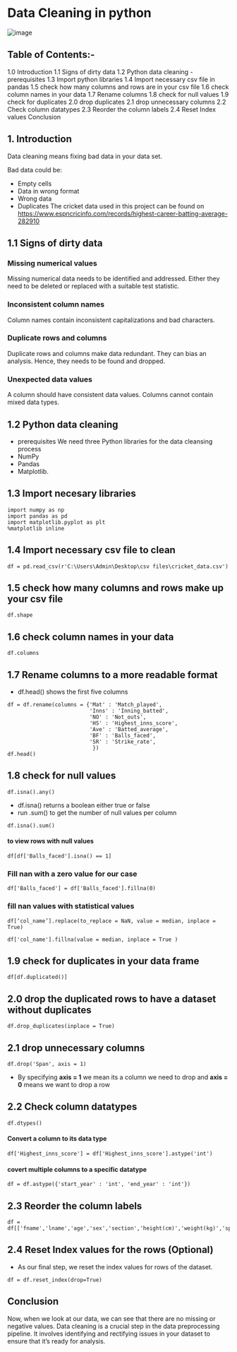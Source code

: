 # Data Cleaning in python

![image](https://github.com/allan-pg/Data-Cleaning-in-python/assets/62595869/b391f978-a6df-482a-abe5-75635b58aab9)

## Table of Contents:-
1.0 Introduction
1.1 Signs of dirty data 
1.2 Python data cleaning - prerequisites
1.3 Import python  libraries
1.4 Import necessary csv file in pandas
1.5 check how many columns and rows are in your csv file
1.6 check column names in your data
1.7 Rename columns
1.8 check for null values
1.9 check for duplicates
2.0 drop duplicates
2.1 drop unnecessary columns
2.2 Check column datatypes
2.3 Reorder the column labels
2.4 Reset Index values
Conclusion

## 1. Introduction
Data cleaning means fixing bad data in your data set.

Bad data could be:

- Empty cells
- Data in wrong format
- Wrong data
- Duplicates
The cricket data used in this project can be found on https://www.espncricinfo.com/records/highest-career-batting-average-282910

## 1.1 Signs of dirty data 

### Missing numerical values 
Missing numerical data needs to be identified and addressed. Either they need to be deleted or replaced with a suitable test statistic.

### Inconsistent column names
Column names contain inconsistent capitalizations and bad characters. 

### Duplicate rows and columns
Duplicate rows and columns make data redundant. They can bias an analysis. Hence, they needs to be found and dropped.

### Unexpected data values
A column should have consistent data values. Columns cannot contain mixed data types.

## 1.2 Python data cleaning
- prerequisites
We need three Python libraries for the data cleansing process
- NumPy
- Pandas
- Matplotlib.
 
## 1.3 Import necesary libraries
```
import numpy as np
import pandas as pd
import matplotlib.pyplot as plt
%matplotlib inline

```
## 1.4 Import necessary csv file to clean
```
df = pd.read_csv(r'C:\Users\Admin\Desktop\csv files\cricket_data.csv')
```
## 1.5 check how many columns and rows make up your csv file
```
df.shape
```
## 1.6 check column names in your data 
```
df.columns
```
## 1.7 Rename columns to a more readable format
- df.head() shows the first five columns
```
df = df.rename(columns = {'Mat' : 'Match_played', 
                          'Inns' : 'Inning_batted',
                          'NO' : 'Not_outs',
                          'HS' : 'Highest_inns_score',
                          'Ave' : 'Batted_average',
                          'BF' : 'Balls_faced',
                          'SR' : 'Strike_rate',
                           })
df.head()
```
## 1.8 check for null values 
```
df.isna().any()
```
- df.isna() returns a boolean either true or false
- run .sum() to get the number of null values per column
```
df.isna().sum()
```
#### to view rows with null values
```
df[df['Balls_faced'].isna() == 1]
```
### Fill nan with a zero value for our case
```
df['Balls_faced'] = df['Balls_faced'].fillna(0)
```
### fill nan values with statistical values 
```
df[‘col_name’].replace(to_replace = NaN, value = median, inplace = True)

df['col_name'].fillna(value = median, inplace = True )
```

## 1.9 check for duplicates in your data frame
```
df[df.duplicated()]
```

## 2.0 drop the duplicated rows to have a dataset without duplicates
```
df.drop_duplicates(inplace = True)
```
## 2.1 drop unnecessary columns
```
df.drop('Span', axis = 1)
```
- By specifying **axis = 1** we mean its a column we need to drop and **axis = 0** means we want to drop a row

## 2.2 Check column datatypes
```
df.dtypes()
```
#### Convert a column to its data type
```
df['Highest_inns_score'] = df['Highest_inns_score'].astype('int')
```
#### covert multiple columns to a specific datatype
```
df = df.astype({'start_year' : 'int', 'end_year' : 'int'})
```

## 2.3 Reorder the column labels
```
df = df[['fname','lname','age','sex','section','height(cm)','weight(kg)','spend_A','spend_B','spend_C']]
```
## 2.4  Reset Index values for the rows (Optional)
- As our final step, we reset the index values for rows of the dataset.
```
df = df.reset_index(drop=True)
```

## Conclusion
Now, when we look at our data, we can see that there are no missing or negative values. 
Data cleaning is a crucial step in the data preprocessing pipeline.
It involves identifying and rectifying issues in your dataset to ensure that it’s ready for analysis.
